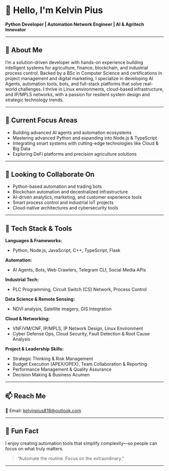 # 👋 Hello, I'm Kelvin Pius  
**Python Developer | Automation Network Engineer | AI & Agritech Innovator**

---

## 🧠 About Me  
I’m a solution-driven developer with hands-on experience building intelligent systems for agriculture, finance, blockchain, and industrial process control. Backed by a BSc in Computer Science and certifications in project management and digital marketing, I specialize in developing AI Agents, automation tools, bots, and full-stack platforms that solve real-world challenges. I thrive in Linux environments, cloud-based infrastructure, and IP/MPLS networks, with a passion for resilient system design and strategic technology trends.

---

## 🚀 Current Focus Areas  
- Building advanced AI agents and automation ecosystems  
- Mastering advanced Python and expanding into Node.js & TypeScript  
- Integrating smart systems with cutting-edge technologies like Cloud & Big Data  
- Exploring DeFi platforms and precision agriculture solutions  

---

## 🤝 Looking to Collaborate On  
- Python-based automation and trading bots  
- Blockchain automation and decentralized infrastructure  
- AI-driven analytics, marketing, and customer experience tools  
- Smart process control and industrial IoT projects  
- Cloud-native architectures and cybersecurity tools  

---

## 📂 Tech Stack & Tools  
**Languages & Frameworks:**  
- Python, Node.js, JavaScript, C++, TypeScript, Flask  

**Automation:**  
- AI Agents, Bots, Web Crawlers, Telegram CLI, Social Media APIs  

**Industrial Tech:**  
- PLC Programming, Circuit Switch (CS) Network, Process Control  

**Data Science & Remote Sensing:**  
- NDVI analysis, Satellite imagery, GIS Integration  

**Cloud & Networking:**  
- VNF/VM/CNF, IP/MPLS, IP Network Design, Linux Environment  
- Cyber Defense Ops, Cloud Security, Fault Detection & Root Cause Analysis  

**Project & Leadership Skills:**  
- Strategic Thinking & Risk Management  
- Budget Execution (APEX/OPEX), Team Collaboration & Reporting  
- Performance Management & Quality Assurance  
- Decision Making & Business Acumen  

---

## 📫 Reach Me  
📧 Email: kelvinpius818@outlook.com

---

## 🧠 Fun Fact  
I enjoy creating automation tools that simplify complexity—so people can focus on what truly matters.  

> “Automate the routine. Focus on the extraordinary.”  

---
